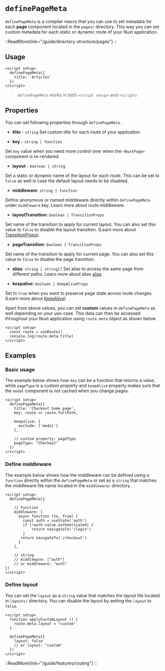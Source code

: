 # `definePageMeta`

`definePageMeta` is a compiler macro that you can use to set metadata for each **page** component located in the `pages/` directory. This way you can set custom metadata for each static or dynamic route of your Nuxt application.

::ReadMore{link="/guide/directory-structure/pages"}
::

## Usage

```vue [pages/some-page.vue]
<script setup>
  definePageMeta({
    title: 'Articles'
  })
</script>
```

> `definePageMeta` works in both `<script setup>` and `<script>`.

## Properties

You can set following properties through `definePageMeta` .

- **title** - `string`
Set custom title for each route of your application

- **key** - `string | function`

Set `key` value when you need more control over when the `<NuxtPage>` component is re-rendered.

- **layout** - `boolean | string`  

Set a static or dynamic name of the layout for each route. This can be set to `false` as well in case the default layout needs to be disabled.

- **middleware**: `string | function`

Define anonymous or named middleware directly within `definePageMeta` under `middleware` key. Learn more about route middleware.

- **layoutTransition**: `boolean | TransitionProps`

Set name of the transition to apply for current layout. You can also set this value to `false` to disable the layout transition.
(Learn more about [TransitionProps](https://github.com/vuejs/vue/blob/main/src/platforms/web/runtime/components/transition.ts)).

- **pageTransition**: `boolean | TransitionProps`

Set name of the transition to apply for current page. You can also set this value to `false` to disable the page transition.

- **alias**: `string | string[]`
Set alias to access the same page from different paths. Learn more about alias [alias](https://router.vuejs.org/guide/essentials/redirect-and-alias.html#alias)

- **keepalive**: `boolean | KeepAliveProps`

Set to `true` when you want to preserve page state across route changes.
(Learn more about [KeepAlive](https://vuejs.org/api/built-in-components.html#keepalive))

Apart from above values, you can set **custom** values in `definePageMeta` as well depending on your use-case. This data can then be accessed throughout your Nuxt application using `route.meta` object as shown below.

```vue [pages/some-page.vue]
<script setup>
  const route = useRoute()
  console.log(route.meta.title)
</script>
```

## Examples

### Basic usage

The example below shows how `key` can be a function that returns a value, while `pageType` is a custom property and `keepAlive` property makes sure that the `modal` component is not cached when you change pages.

```vue [pages/some-page.vue]
<script setup>
  definePageMeta({
    title: 'Checkout home page',
    key: route => route.fullPath,

    keepalive: {
      exclude: ['modal']
    },

    // custom property: pageType
    pageType: "Checkout"
  })
</script>
```

### Define m**iddleware**

The example below shows how the middleware can be defined using a `function` directly within the `definePageMeta` or set as a `string` that matches the middleware file name located in the `middleware/` directory.

```vue [pages/some-page.vue]
<script setup>
  definePageMeta({

    // function
    middleware: [
      async function (to, from) {
        const auth = useState('auth')
        if (!auth.value.authenticated) {
            return navigateTo('/login')
        }
       return navigateTo('/checkout')
      }
    ],

    // string
    // middleware: ["auth"]
    // or middleware: "auth"
})
</script>
```

### Define layout

You can set the `layout` as a `string` value that matches the layout file located in `layouts/` directory. You can disable the layout by setting the `layout` to `false`.

```vue [pages/some-page.vue]
<script setup>
  function applyCustomLayout () {
    route.meta.layout = "custom"
  }

  definePageMeta({
    layout: false
    // or layout: "custom"
  })
</script>
```

::ReadMore{link="/guide/features/routing"}
::
